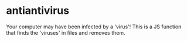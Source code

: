# antiantivirus
Your computer may have been infected by a 'virus'! This is a JS function that finds the 'viruses' in files and removes them.
